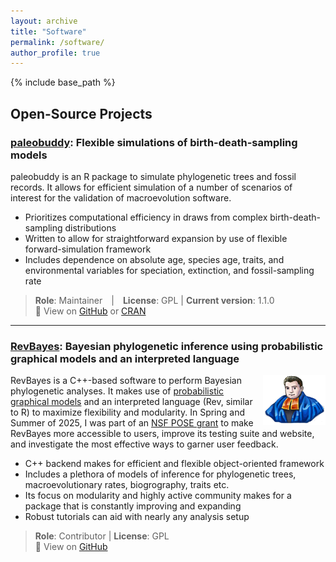 ```yaml
---
layout: archive
title: "Software"
permalink: /software/
author_profile: true
---
```


{% include base_path %}

## Open-Source Projects

### [paleobuddy](https://github.com/brpetrucci/paleobuddy): Flexible simulations of birth-death-sampling models

paleobuddy is an R package to simulate phylogenetic trees and fossil records.
It allows for efficient simulation of a number of scenarios of interest for the validation of macroevolution software.

- Prioritizes computational efficiency in draws from complex birth-death-sampling distributions
- Written to allow for straightforward expansion by use of flexible forward-simulation framework
- Includes dependence on absolute age, species age, traits, and environmental variables for speciation, extinction, and fossil-sampling rate

> **Role**: Maintainer | **License**: GPL | **Current version**: 1.1.0    
> 🔗 View on [GitHub](https://github.com/brpetrucci/paleobuddy) or [CRAN](https://cran.r-project.org/web/packages/paleobuddy/index.html)

---

### [RevBayes](https://revbayes.github.io/): Bayesian phylogenetic inference using probabilistic graphical models and an interpreted language

<center><p align="center">
  <img width="100" height="80" src="/images/rev.png" align="right">
</p></center>

RevBayes is a C++-based software to perform Bayesian phylogenetic analyses.
It makes use of [probabilistic graphical models](https://academic.oup.com/sysbio/article/63/5/753/2847897) and an interpreted language (Rev, similar to R) to maximize flexibility and modularity.
In Spring and Summer of 2025, I was part of an [NSF POSE grant](https://www.nsf.gov/funding/opportunities/pose-pathways-enable-open-source-ecosystems) to make RevBayes more accessible to users, improve its testing suite and website, and investigate the most effective ways to garner user feedback.

- C++ backend makes for efficient and flexible object-oriented framework
- Includes a plethora of models of inference for phylogenetic trees, macroevolutionary rates, biogrography, traits etc.
- Its focus on modularity and highly active community makes for a package that is constantly improving and expanding
- Robust tutorials can aid with nearly any analysis setup

> **Role**: Contributor | **License**: GPL   
> 🔗 View on [GitHub](https://github.com/revbayes/revbayes)
